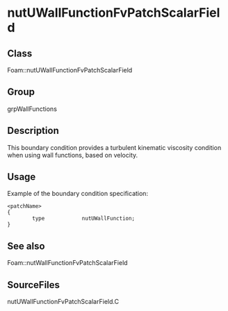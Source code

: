 # nutUWallFunctionFvPatchScalarField 
## Class
Foam::nutUWallFunctionFvPatchScalarField

## Group
grpWallFunctions

## Description
This boundary condition provides a turbulent kinematic viscosity condition
when using wall functions, based on velocity.

## Usage
Example of the boundary condition specification:
```
<patchName>
{
        type            nutUWallFunction;
}
```

## See also
Foam::nutWallFunctionFvPatchScalarField

## SourceFiles
nutUWallFunctionFvPatchScalarField.C

